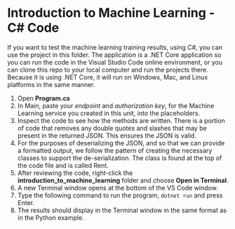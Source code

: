 # Introduction to Machine Learning - C# Code

If you want to test the machine learning training results, using C#, you can use the project in this folder.  The application is a .NET Core application so you can run the code in the Visual Studio Code online environment, or you can clone this repo to your local computer and run the projects there.  Because it is using .NET Core, it will run on Windows, Mac, and Linux platforms in the same manner.

1. Open **Program.cs**
1. In Main, paste your *endpoint* and *authorization key*, for the Machine Learning service you created in this unit, into the placeholders.
1. Inspect the code to see how the methods are written.  There is a portion of code that removes any double quotes and slashes that may be present in the returned JSON.  This ensures the JSON is valid.
1. For the purposes of deserializing the JSON, and so that we can provide a formatted output, we follow the pattern of creating the necessary classes to support the de-serialization.   The class is found at the top of the code file and is called Rent.
1. After reviewing the code, right-click the **introduction_to_machine_learning** folder and choose **Open in Terminal**.
1. A new Terminal window opens at the bottom of the VS Code window.
1. Type the following command to run the program, ```dotnet run``` and press Enter.
1. The results should display in the Terminal window in the same format as in the Python example.
